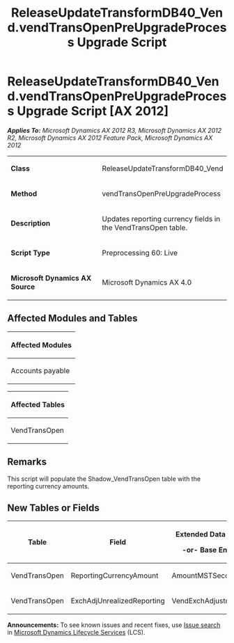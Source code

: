 ﻿---
title: ReleaseUpdateTransformDB40_Vend.vendTransOpenPreUpgradeProcess Upgrade Script
TOCTitle: ReleaseUpdateTransformDB40_Vend.vendTransOpenPreUpgradeProcess Upgrade Script
ms:assetid: 8e285de2-fa81-0430-2e01-991aa292a34c
ms:mtpsurl: https://msdn.microsoft.com/en-us/library/JJ736499(v=AX.60)
ms:contentKeyID: 49709688
ms.date: 05/18/2015
mtps_version: v=AX.60
---

# ReleaseUpdateTransformDB40\_Vend.vendTransOpenPreUpgradeProcess Upgrade Script [AX 2012]


_**Applies To:** Microsoft Dynamics AX 2012 R3, Microsoft Dynamics AX 2012 R2, Microsoft Dynamics AX 2012 Feature Pack, Microsoft Dynamics AX 2012_

<table>
<colgroup>
<col style="width: 50%" />
<col style="width: 50%" />
</colgroup>
<tbody>
<tr class="odd">
<td><p><strong>Class</strong></p></td>
<td><p>ReleaseUpdateTransformDB40_Vend</p></td>
</tr>
<tr class="even">
<td><p><strong>Method</strong></p></td>
<td><p>vendTransOpenPreUpgradeProcess</p></td>
</tr>
<tr class="odd">
<td><p><strong>Description</strong></p></td>
<td><p>Updates reporting currency fields in the VendTransOpen table.</p></td>
</tr>
<tr class="even">
<td><p><strong>Script Type</strong></p></td>
<td><p>Preprocessing 60: Live</p></td>
</tr>
<tr class="odd">
<td><p><strong>Microsoft Dynamics AX Source</strong></p></td>
<td><p>Microsoft Dynamics AX 4.0</p></td>
</tr>
</tbody>
</table>


## Affected Modules and Tables

<table>
<colgroup>
<col style="width: 100%" />
</colgroup>
<thead>
<tr class="header">
<th><p>Affected Modules</p></th>
</tr>
</thead>
<tbody>
<tr class="odd">
<td><p>Accounts payable</p></td>
</tr>
</tbody>
</table>


<table>
<colgroup>
<col style="width: 100%" />
</colgroup>
<thead>
<tr class="header">
<th><p>Affected Tables</p></th>
</tr>
</thead>
<tbody>
<tr class="odd">
<td><p>VendTransOpen</p></td>
</tr>
</tbody>
</table>


## Remarks

This script will populate the Shadow\_VendTransOpen table with the reporting currency amounts.

## New Tables or Fields

<table>
<colgroup>
<col style="width: 33%" />
<col style="width: 33%" />
<col style="width: 33%" />
</colgroup>
<thead>
<tr class="header">
<th><p>Table</p></th>
<th><p>Field</p></th>
<th><p>Extended Data Type</p>
<p>-or- Base Enum</p></th>
</tr>
</thead>
<tbody>
<tr class="odd">
<td><p>VendTransOpen</p></td>
<td><p>ReportingCurrencyAmount</p></td>
<td><p>AmountMSTSecondary</p></td>
</tr>
<tr class="even">
<td><p>VendTransOpen</p></td>
<td><p>ExchAdjUnrealizedReporting</p></td>
<td><p>VendExchAdjustment</p></td>
</tr>
</tbody>
</table>

  
**Announcements:** To see known issues and recent fixes, use [Issue search](http://go.microsoft.com/fwlink/?linkid=389258) in [Microsoft Dynamics Lifecycle Services](http://go.microsoft.com/fwlink/?linkid=306505) (LCS).

